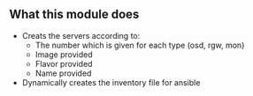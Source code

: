 ## What this module does

* Creats the servers according to:
  * The number which is given for each type (osd, rgw, mon)
  * Image provided
  * Flavor provided
  * Name provided
* Dynamically creates the inventory file for ansible